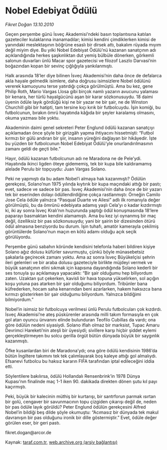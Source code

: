# Nobel Edebiyat Ödülü

*Fikret Doğan 13.10.2010*

<div class="yazi"><p>Geçen perşembe günü İsveç Akademisi’ndeki basın toplantısına katılan gazeteciler kulaklarına inanamadılar; kimisi kendini çimdiklerken kimisi de yanındaki meslektaşının böğrüne esaslı bir dirsek attı, bakalım rüyada mıyım değil miyim diye. Bu yılki Nobel Edebiyat Ödülü’nü kazanan sanatçının adı açıklandığında herkes şaşkınlıktan dut yemiş bülbüle dönerken, görkemli salonun duvarları ünlü Macar spor gazetecisi ve filozof Laszlo Darvasi’nin boğazından kopan bir sevinç çığlığıyla yankılanmıştı.</p>
<p>Halk arasında 18’ler diye bilinen İsveç Akademisi’nin daha önce de defalarca akla hayale gelmedik isimlere, daha doğrusu isimsizlere Nobel ödülünü vererek kamuoyunu terse yatırdığı çokça görülmüştü. Ama bu kez, gene Philip Roth, Mario Vargas Llosa gibi birçok namlı yazarın avucunu yalaması bir kenara, her türlü hayalgücünü aşan bir karar sözkonusuydu. 18 daimi üyenin ödüle layık gördüğü kişi ne bir yazar ne bir şair, ne de Winston Churchill gibi bir hatipti, tam tersine kıçı kırık bir futbolcuydu. İşin komiği, bu futbolcunun, bırakın ömrü hayatında kâğıda bir şeyler karalamış olmasını, okuma yazması bile yoktu.</p>
<p>Akademinin daimi genel sekreteri Peter Englund ödülü kazanan sanatçıyı açıklamadan önce şöyle bir girizgâh yapma ihtiyacını hissetmişti: “Futbol kırmızı bir gülü andıran bir şiir, insanın yüreğini dağlayan bir hikâyedir. İşte bu yüzden bir futbolcunun Nobel Edebiyat Ödülü’yle onurlandırılmasının zamanı geldi de geçti bile.”</p>
<p>Hayır, ödülü kazanan futbolcunun adı ne Maradona ne de Pele’ydi. Hayatında ikinci ligden öteye gidememiş, tek bir kupa bile kaldıramamış alelade Perulu bir topçuydu: Juan Vargas Solano.</p>
<p>Peki ne yapmıştı da bu adam Nobel’i almaya hak kazanmıştı? Ödülün gerekçesi, Solano’nun 1975 yılında kıytırık bir kupa maçındaki attığı bir pastı; evet, sadece ve sadece bir pas. İsveç Akademisi’nin daha önce de bir yazarı tek bir eserinden dolayı ödüllendirdiğine çokça rastlanmıştı: Örneğin Camilo Jose Cela ödüle yalnızca “Pasqual Duarte ve Ailesi” adlı ilk romanıyla değer görülmüştü, bu da ömrünü edebiyata adamış yaşlı Cela’yı o kadar kızdırmıştı ki, iki ay sonra İsveç Kralı’nın huzurunda yaptığı ödül konuşmasında 18’lere paparayı basmaktan kendini alamamıştı. Ama bu kez iyi oynanmış bir maç değil, özelliksiz bir pas sözkonusuydu; yani bir şairin bir dizesinden ötürü ödül almasına benziyordu bu durum. İşin tuhafı, amatör kamerayla çekilmiş görüntülerde Solano’nun maçın en kötü adamı olduğu açık seçik görülüyordu.</p>
<p>Perşembe günü sabahın köründe kendisini telefonla haberi bildiren kişiye Solano ağız dolusu küfürler savurmuştu, çünkü böyle münasebetsiz şakalarla geçirecek zamanı yoktu. Ama az sonra İsveç Büyükelçisi şehrin ileri gelenleri ve bir araba dolusu gazeteciyle birlikte müjdeyi vermek ve büyük sanatçının elini sıkmak için kapısına dayandığında Solano kederli bir ses tonuyla şu açıklamaya yapacaktı: “Bir şair olduğumu hep biliyordum zaten. Uzaktan şut çekerken, kavisli bir hava topuna yükselirken, sol açığın koşu yoluna pas atarken bir şair olduğumu biliyordum. Tribünler bana küfrederken, hocam saha kenarından beni azarlarken, hakem haksızca bana kırmızı gösterirken bir şair olduğumu biliyordum. Yalnızca bildiğimi bilmiyordum.”</p>
<p>Nobel’in isimsiz bir futbolcuya verilmesi ünlü Perulu futbolcuları çok kızdırdı. İsveç Akademisi’ne ateş püskürenler arasında milli takım formasıyla en çok gol atan oyuncu ünvanını elinde bulunduran Teofilo Cubillas da vardı; ona göre ödülün nedeni siyasiydi. Solano iflah olmaz bir marksist, Tupac Amaru Devrimci Hareketi’nin ateşli bir üyesiydi; sivillere karşı hiçbir şiddet eylemi gerçekleştirmeyen bu solcu gerilla örgüt bütün dünyada büyük bir saygınlık kazanmıştı.</p>
<p>Öfke kusanlardan biri de Maradona’ydı; ona göre ödülü kendisinin 1986’da bütün İngiltere takımını tek tek çalımlayarak boş kaleye attığı gol almalıydı. Efsanevi futbolcu bu haksız kararın FIFA tarafından iptal edileceğini iddia etti.</p>
<p>Söylentilere bakılırsa, ödülü Hollandalı Rensenbrink’in 1978 Dünya Kupası’nın finalinde maç 1-1 iken 90. dakikada direkten dönen şutu kıl payı kaçırmıştı.</p>
<p>Peki, büyük bir kalecinin müthiş bir kurtarışı, bir santrforun parmak ısırtan bir golü, cengaver bir savunmacının topu çizgiden çıkarışı değil de, neden bir pas ödüle layık görüldü? Peter Englund ödülün gerekçesini Alfred Nobel’in bildiği beş dilde şöyle okumuştu: “Acımasız bir dünyada tek makul davranışın bir pas olduğunu ironik bir dille göstermiştir.” Evet, ödüle değer görülen eser, bir geri pastı.</p>
<p>fikret.dogan@arcor.de</p></div>

Kaynak: [taraf.com.tr](http://www.taraf.com.tr:80/fikret-dogan/makale-nobel-edebiyat-odulu.htm), [web.archive.org (arşiv bağlantısı)](http://web.archive.org/web/20101017013706/http://www.taraf.com.tr:80/fikret-dogan/makale-nobel-edebiyat-odulu.htm)
